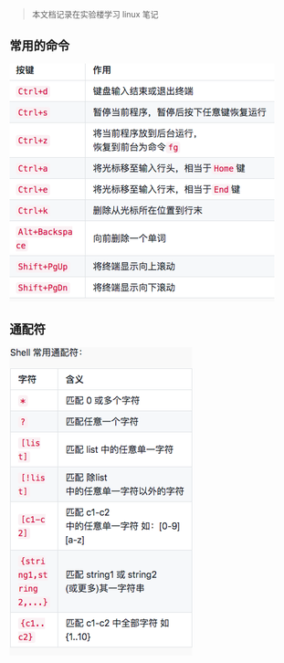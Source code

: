 > 本文档记录在实验楼学习 linux 笔记

## 常用的命令

![常用命令](/image/command.png)

## 通配符

![shell_command](/image/shell_command.png)
